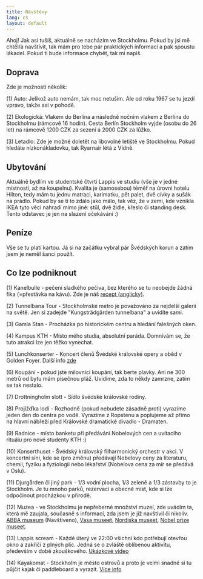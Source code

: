 ```yaml
---
title: Návštěvy
lang: cs
layout: default
---
```


Ahoj! Jak asi tušíš, aktuálně se nacházím ve Stockholmu. Pokud by jsi mě chtěl/a navštívit, tak mám pro tebe pár praktických informací a pak spoustu lákadel. Pokud ti bude informace chybět, tak mi napiš.

## Doprava
Zde je možností několik:

(1) Auto: Jelikož auto nemám, tak moc netuším. Ale od roku 1967 se tu jezdí vpravo, takže asi v pohodě.

(2) Ekologická: Vlakem do Berlína a následně nočním vlakem z Berlína do Stockholmu (rámcově 16 hodin). Cesta Berlín Stockholm vyjde (osobu do 26 let) na rámcově 1200 CZK za sezení a 2000 CZK za lůžko.

(3) Letadlo: Zde je možné doletět na libovolné letiště ve Stockholmu. Pokud hledáte nízkonákladovku, tak Ryarnair létá z Vídně.

## Ubytování
Aktuálně bydlím ve studentské čtvrti Lappis ve studiu (vše je v jedné místnosti, až na koupelnu). Kvalita je (samosebou) téměř na úrovni hotelu Hilton, tedy mám tu jednu matraci, karimatku, pět palet, dvě cívky a sušák na prádlo. Pokud by se ti to zdálo jako málo, tak věz, že v zemi, kde vznikla IKEA tyto věci nahradí mimo jiné: stůl, dvě židle, křeslo či standing desk. Tento odstavec je jen na slazení očekávání :)

## Peníze
Vše se tu platí kartou. Já si na začátku vybral pár Švédských korun a zatím jsem je neměl šanci použít.

## Co lze podniknout
(1) Kanelbulle - pečení sladkého pečiva, bez kterého se tu neobejde žádná fika (=přestávka na kávu). Zde je náš [recept (anglicky)](https://www.gimmesomeoven.com/swedish-cinnamon-buns-kanelbullar/).

(2) Tunnelbana Tour - Stockholmské metro je považováno za nejdelší galerii na světě. Jen si zadejde "Kungsträdgården tunnelbana" a uvidíte sami.

(3) Gamla Stan - Procházka po historickém centru a hledání falešných oken.

(4) Kampus KTH - Místo mého studia, absolutní paráda. Domnívám se, že tuto atrakci lze jen těžko vynechat.

(5) Lunchkonserter - Koncert členů Švédské královské opery a oběd v Golden Foyer. Další info [zde](https://www.operan.se/en/repertoire/lunchconcert/)

(6) Koupání - pokud jste milovníci koupání, tak berte plavky. Ani ne 300 metrů od bytu mám písečnou pláž. Uvidíme, zda to někdy zamrzne, zatím se tak nestalo.

(7) Drottningholm slott - Sídlo švédské královské rodiny.

(8) Projížďka lodí - Rozhodně (pokud nebudete zásadně proti) vyrazíme jeden den do centra po vodě. Vyrazíme z Ropstenu a poplujeme až přímo na hlavní nábřeží před Královské dramatické divadlo - Dramaten.

(9) Radnice - místo banketu při předávání Nobelových cen a uvítacího rituálu pro nové studenty KTH :)

(10) Konserthuset - Švédský královský filharmonický orchestr v akci. V koncertní síni, kde se (pro změnu) předávají Nobelovy ceny za literaturu, chemii, fyziku a fyziologii nebo lékařství (Nobelova cena za mír se předává v Oslu).

(11) Djurgården či jiný park - 1/3 vodní plocha, 1/3 zeleně a 1/3 zástavby to je Stockholm. Je tu mnoho parků, rezervací a obecně míst, kde si lze odpočinout procházkou v přírodě.

(12) Muzea - ve Stockholmu je nepřeberné množství muzeí, zde uvádím ta, která mě zaujala, současně s informací, zda jsem je již navštívil či nikoliv.
[ABBA museum](https://abbathemuseum.com/en) (Navštíveno),
[Vasa museet](https://www.vasamuseet.se/en), 
[Nordiska museet](https://www.nordiskamuseet.se/en), 
[Nobel prize museet](https://nobelprizemuseum.se/en/).

(13) Lappis scream - Každé úterý ve 22:00 všichni kdo potřebují otevřou okno a zakřičí z plných plic. Jedná se o zvláště oblíbenou aktivitu, především v době zkouškového. [Ukázkové video](https://www.kth.se/blogs/studentblog/2020/01/lappis-screams-and-treasures/)

(14) Kayakomat - Stockholm je město ostrovů a proto je velmi snadné si tu půjčit kajak či paddleboard a vyrazit. [Více info](https://www.kayakomat.com/)
